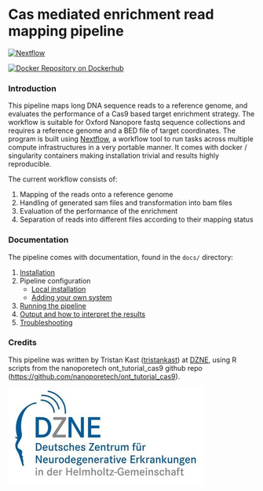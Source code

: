 # Cas mediated enrichment read mapping pipeline

[![Nextflow](https://img.shields.io/badge/nextflow-%E2%89%A50.27.0-brightgreen.svg)](https://www.nextflow.io/)

[![Docker Repository on Dockerhub](https://img.shields.io/badge/docker-available-green.svg "Docker Repository on Dockerhub")](https://hub.docker.com/r/tristankast/cas_pipeline)

### Introduction
This pipeline maps long DNA sequence reads to a reference genome, and evaluates the performance of a Cas9 based target enrichment strategy. The workflow is suitable for Oxford Nanopore fastq sequence collections and requires a reference genome and a BED file of target coordinates. The program is built using [Nextflow](https://www.nextflow.io), a workflow tool to run tasks across multiple compute infrastructures in a very portable manner. It comes with docker / singularity containers making installation trivial and results highly reproducible.

The current workflow consists of:
1. Mapping of the reads onto a reference genome
2. Handling of generated sam files and transformation into bam files
3. Evaluation of the performance of the enrichment
4. Separation of reads into different files according to their mapping status


### Documentation
The pipeline comes with documentation, found in the `docs/` directory:

1. [Installation](docs/installation.md)
2. Pipeline configuration
    * [Local installation](docs/configuration/local.md)
    * [Adding your own system](docs/configuration/adding_your_own.md)
3. [Running the pipeline](docs/usage.md)
4. [Output and how to interpret the results](docs/output.md)
5. [Troubleshooting](docs/troubleshooting.md)

### Credits
This pipeline was written by Tristan Kast ([tristankast](https://github.com/TrisKast)) at [DZNE](http://www.dzne.de), using R scripts from the nanoporetech ont_tutorial_cas9 github repo (https://github.com/nanoporetech/ont_tutorial_cas9).

[![DZNE](assets/dzne-logo.jpeg)](http://www.dzne.de)
